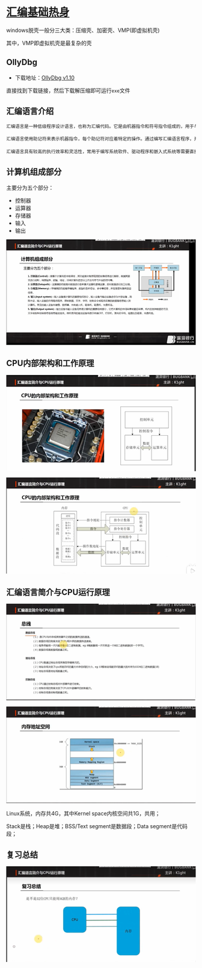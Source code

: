 # [汇编基础热身](https://www.bilibili.com/video/BV18t411m71i/?spm_id_from=333.999.0.0&vd_source=1e325091774aa31c4dcd65d8667c69de)

windows脱壳一般分三大类：压缩壳、加密壳、VMP(即虚拟机壳)

其中，VMP即虚拟机壳是最复杂的壳



## OllyDbg

+ 下载地址：[OllyDbg v1.10](http://www.ollydbg.de/)

直接找到下载链接，然后下载解压缩即可运行<code>exe</code>文件



## 汇编语言介绍

~~~ tex
汇编语言是一种低级程序设计语言，也称为汇编代码。它是由机器指令和符号指令组成的，用于与计算机硬件进行直接交互。与高级编程语言相比，汇编语言更接近计算机底层的操作方式。

汇编语言使用助记符来表示机器指令，每个助记符对应着特定的操作。通过编写汇编语言程序，开发人员可以直接控制计算机的寄存器、内存和其他硬件资源，实现各种底层功能和算法。

汇编语言具有较高的执行效率和灵活性，常用于编写系统软件、驱动程序和嵌入式系统等需要直接操作硬件的场景。但是，汇编语言编程相对于高级语言编程来说更加复杂和繁琐，需要对计算机体系结构和指令集有深入的了解。
~~~



## 计算机组成部分

主要分为五个部分：

+ 控制器
+ 运算器
+ 存储器
+ 输入
+ 输出

![计算机组成部分1](./image/计算机组成部分1.PNG)



## CPU内部架构和工作原理

![CPU内部架构及原理1](./image/CPU内部架构及原理1.PNG)



![CPU内部架构及原理2](./image/CPU内部架构及原理2.PNG)



## 汇编语言简介与CPU运行原理

![CPU内部架构及原理3](./image/CPU内部架构及原理3.PNG)



![CPU内部架构及原理4](./image/CPU内部架构及原理4.PNG)

Linux系统，内存共4G，其中Kernel space内核空间共1G，共用；

Stack是栈；Heap是堆；BSS/Text segment是数据段；Data segment是代码段；



## 复习总结

![CPU内部架构及原理5](./image/CPU内部架构及原理5.PNG)


